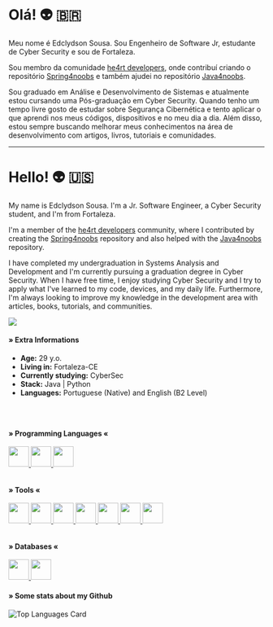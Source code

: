 # Olá! 👽 🇧🇷
Meu nome é Edclydson Sousa. Sou Engenheiro de Software Jr, estudante de Cyber Security e sou de Fortaleza.

Sou membro da comunidade [he4rt developers](https://github.com/he4rt), onde contribuí criando o repositório [Spring4noobs](https://github.com/Edclydson/Spring4noobs) e também ajudei no repositório [Java4noobs](https://github.com/paulorievrs/java4noobs). 

Sou graduado em Análise e Desenvolvimento de Sistemas e atualmente estou cursando uma Pós-graduação em Cyber Security. Quando tenho um tempo livre gosto de estudar sobre Segurança Cibernética e tento aplicar o que aprendi nos meus códigos, dispositivos e no meu dia a dia. Além disso, estou sempre buscando melhorar meus conhecimentos na área de desenvolvimento com artigos, livros, tutoriais e comunidades.
<hr>

# Hello! 👽 🇺🇸
My name is Edclydson Sousa. I'm a Jr. Software Engineer, a Cyber Security student, and I'm from Fortaleza.

I'm a member of the [he4rt developers](https://github.com/he4rt) community, where I contributed by creating the [Spring4noobs](https://github.com/Edclydson/Spring4noobs) repository and also helped with the [Java4noobs](https://github.com/paulorievrs/java4noobs) repository.

I have completed my undergraduation in Systems Analysis and Development and I'm currently pursuing a graduation degree in Cyber Security. When I have free time, I enjoy studying Cyber Security and I try to apply what I've learned to my code, devices, and my daily life. Furthermore, I'm always looking to improve my knowledge in the development area with articles, books, tutorials, and communities.

<div>
 <a href="https://www.linkedin.com/in/edclydson" target="_blank">
  <img src="https://img.shields.io/badge/-LinkedIn-%230077B5?style=for-the-badge&logo=linkedin&logoColor=white" target="_blank">
 </a>
</div>

#### » Extra Informations
  * **Age:** 29 y.o.
  * **Living in:** Fortaleza-CE
  * **Currently studying:** CyberSec
  * **Stack:** Java | Python
  * **Languages:** Portuguese (Native) and English (B2 Level)
  ##
 
  <br>
    <br>  
      <div>
        <b>» Programming Languages «</b>
        <br>
        <br>  
        <a href="https://www.oracle.com/br/java/" target="_blank">
          <img src="https://cdn.jsdelivr.net/gh/devicons/devicon/icons/java/java-original.svg" width="40" height="40"/>
        </a>
        <a href="https://www.python.org/" target="_blank"> 
          <img src="https://cdn.jsdelivr.net/gh/devicons/devicon/icons/python/python-original.svg" width="40" height="40"/>
        </a>
        <a href="#" target="_blank"> 
          <img src="https://cdn.jsdelivr.net/gh/devicons/devicon/icons/javascript/javascript-original.svg" width="40" height="40"/>
        </a>
      </div>
      <br><br>
      <div>
        <b>» Tools «</b>
        <br>
        <br>
        <a href="https://spring.io/" target="_blank">
          <img src="https://cdn.jsdelivr.net/gh/devicons/devicon/icons/spring/spring-original.svg" width="40" height="40"/>
        </a>
        <a href="https://www.djangoproject.com/" target="_blank">
          <img src="https://cdn.jsdelivr.net/gh/devicons/devicon/icons/django/django-plain.svg" width="40" height="40"/>
        </a>
        <a href="https://git-scm.com/" target="_blank">
          <img src="https://cdn.jsdelivr.net/gh/devicons/devicon/icons/git/git-original.svg" width="40" height="40"/>
        </a>
        <a href="https://hub.docker.com/" target="_blank">
          <img src="https://cdn.jsdelivr.net/gh/devicons/devicon/icons/docker/docker-original.svg" width="40" height="40"/>
        </a>
        <a href="https://hub.docker.com/" target="_blank">
          <img src="https://cdn.jsdelivr.net/gh/devicons/devicon/icons/gitlab/gitlab-original.svg" width="40" height="40"/>
        </a>
       <a href="https://learn.microsoft.com/en-us/azure" target="_blank">
          <img src="https://cdn.jsdelivr.net/gh/devicons/devicon/icons/azure/azure-original.svg" width="40" height="40"/>
        </a>
       <a href="https://grafana.com/" target="_blank">
          <img src="https://cdn.jsdelivr.net/gh/devicons/devicon/icons/grafana/grafana-original.svg" width="40" height="40"/>
        </a>
      </div>
        <br>
        <br>
      <div>
        <b>» Databases «</b>
        <br>
        <br>
        <a href="https://postgresql.org/" target="_blank">
          <img src="https://cdn.jsdelivr.net/gh/devicons/devicon/icons/postgresql/postgresql-original.svg" width="40" height="40"/>
        </a>
       <a href="https://www.mongodb.com/" target="_blank">
          <img src="https://cdn.jsdelivr.net/gh/devicons/devicon/icons/mongodb/mongodb-original.svg" width="40" height="40"/>
        </a>
      </div>

#### » Some stats about my Github
![Top Languages Card](https://github-readme-stats-sigma-five.vercel.app/api/top-langs/?username=edclydson&layout=compact)
      
##

